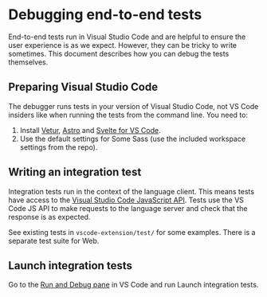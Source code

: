 # Debugging end-to-end tests

End-to-end tests run in Visual Studio Code and are helpful to ensure the user experience is as we expect. However, they can be tricky to write sometimes. This document describes how you can debug the tests themselves.

## Preparing Visual Studio Code

The debugger runs tests in your version of Visual Studio Code, not VS Code insiders like when running the tests from the command line. You need to:

1. Install [Vetur](https://marketplace.visualstudio.com/items?itemName=octref.vetur), [Astro](https://marketplace.visualstudio.com/items?itemName=astro-build.astro-vscode) and [Svelte for VS Code](https://marketplace.visualstudio.com/items?itemName=svelte.svelte-vscode).
2. Use the default settings for Some Sass (use the included workspace settings from the repo).

[exthost]: https://code.visualstudio.com/api/advanced-topics/extension-host

## Writing an integration test

Integration tests run in the context of the language client. This means tests have access to the [Visual Studio Code JavaScript API][jsapi]. Tests use the VS Code JS API to make requests to the language server and check that the response is as expected.

See existing tests in `vscode-extension/test/` for some examples. There is a separate test suite for Web.

## Launch integration tests

Go to the [Run and Debug pane][vsdebug] in VS Code and run Launch integration tests.

[jsapi]: https://code.visualstudio.com/api/references/vscode-api
[vsdebug]: https://code.visualstudio.com/docs/editor/debugging
